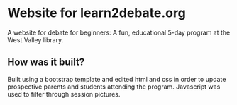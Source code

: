 # Website for learn2debate.org
A website for debate for beginners: A fun, educational 5-day program at the West Valley library.

## How was it built?
Built using a bootstrap template and edited html and css in order to update prospective parents and students attending the program. Javascript was used to filter through session pictures.
